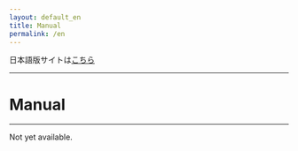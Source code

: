 ```yaml
---
layout: default_en
title: Manual
permalink: /en
---
```

日本語版サイトは[こちら](./)

---
# Manual
---
Not yet available.